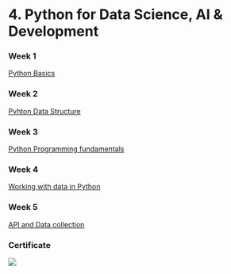 # 4. Python for Data Science, AI & Development

### Week 1
[Python Basics](https://github.com/TenzinTsundue/IBM-Data-Analyst-Professional-Certificate/tree/main/4.Python%20for%20Data%20Science%2C%20AI%20%26%20Development/week%201)
### Week 2
[Pyhton Data Structure](https://github.com/TenzinTsundue/IBM-Data-Analyst-Professional-Certificate/tree/main/4.Python%20for%20Data%20Science%2C%20AI%20%26%20Development/week%202)
### Week 3
[Python Programming fundamentals](https://github.com/TenzinTsundue/IBM-Data-Analyst-Professional-Certificate/tree/main/4.Python%20for%20Data%20Science%2C%20AI%20%26%20Development/week%203)
### Week 4
[Working with data in Python](https://github.com/TenzinTsundue/IBM-Data-Analyst-Professional-Certificate/tree/main/4.Python%20for%20Data%20Science%2C%20AI%20%26%20Development/week%204)
### Week 5
[API and Data collection](https://github.com/TenzinTsundue/IBM-Data-Analyst-Professional-Certificate/tree/main/4.Python%20for%20Data%20Science%2C%20AI%20%26%20Development/week%205)

### Certificate
<image src="https://github.com/TenzinTsundue/IBM-Data-Analyst-Professional-Certificate/blob/main/4.Python%20for%20Data%20Science%2C%20AI%20%26%20Development/Coursera%20NW3DT45W74XD.pdf">
<object data="https://github.com/TenzinTsundue/IBM-Data-Analyst-Professional-Certificate/blob/main/4.Python%20for%20Data%20Science%2C%20AI%20%26%20Development/Coursera%20NW3D" type="application/pdf" width=100%>
  </object>
